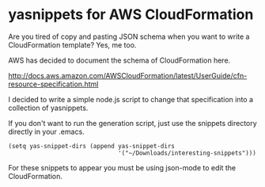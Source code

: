 # yasnippets for AWS CloudFormation

Are you tired of copy and pasting JSON schema when you want to write a CloudFormation template? Yes, me too.

AWS has decided to document the schema of CloudFormation here.

http://docs.aws.amazon.com/AWSCloudFormation/latest/UserGuide/cfn-resource-specification.html

I decided to write a simple node.js script to change that specification into a collection of yasnippets.

If you don't want to run the generation script, just use the snippets directory directly in your .emacs.

```
(setq yas-snippet-dirs (append yas-snippet-dirs
                               '("~/Downloads/interesting-snippets")))
```

For these snippets to appear you must be using json-mode to edit the CloudFormation.
